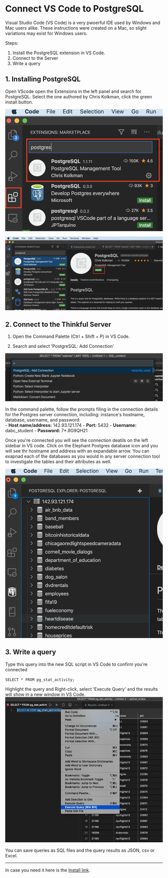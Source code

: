 

# Connect VS Code to PostgreSQL 
Visual Studio Code (VS Code) is a very pwoerful IDE used by Windows and Mac users alike. These instructions were created on a Mac, so slight variations may exist for Windows users.

Steps:
1. Install the PostgreSQL extension in VS Code.
2. Connect to the Server
3. Write a query 

## 1. Installing PostgreSQL
Open VScode open the Extensions in the left panel and search for PostgreSQL. Select the one authored by Chris Kolkman, click the green install button.

![](https://raw.githubusercontent.com/AVJdataminer/Formats/master/images/image1a.png)



![enter image description here](https://raw.githubusercontent.com/AVJdataminer/Formats/master/images/image2.png)


## 2. Connect to the Thinkful Server

1) Open the Command Palette (Ctrl + Shift + P) in VS Code.

2) Search and select 'PostgreSQL: Add Connection'

![enter image description here](https://raw.githubusercontent.com/AVJdataminer/Formats/master/images/image3.png)

In the command palette, follow the prompts filing in the connection details for the Postgres server connection, including:  instance's hostname, database, username, and password:  
	-   **Host name/address:**  142.93.121.174
	-   **Port:**  5432
	-   **Username:**  dabc_student
	-   **Password:**  7*.8G9QH21

Once you're connected you will see the connection deatils on the left sidebar in VS code. Click on the Elephant Postgres database icon and you will see thr hostname and address with an expandable arrow. You can exapnad each of the databases as you would in any server connection tool to investigate the tables and their attributes as well.

![enter image description here](https://raw.githubusercontent.com/AVJdataminer/Formats/master/images/image4.png)

## 3. Write a query
Type this query into the new SQL script in VS Code to confirm you're connected 
   
`SELECT * FROM pg_stat_activity;` 

Highlight the query and Right-click, select 'Execute Query' and the results will show in a new window in VS Code.
![execute qry](https://raw.githubusercontent.com/AVJdataminer/Formats/master/images/exe_q1_image.png)

You can save queries as SQL files and the query results as JSON, csv or Excel.

---

In case you need it here is the [Install link]( https://marketplace.visualstudio.com/items?itemName=ms-ossdata.vscode-postgresql).



<!--stackedit_data:
eyJoaXN0b3J5IjpbLTEyNTQzNjQ5NDUsMTgzMjE3Mzc1OCwtOT
k0MDc1MzQ1LDE5MjI4NzA1NjcsMTczMDIyMTAyOSwxNjI2OTI2
MzAzLDExNjE0ODcwOSw2MDg0MDc3OSwtMTkwMDkyOTc0MSwxMT
cwNzc5NDkwLC0xNDExNDU1NTU4LDI4MTQ1NzgzMF19
-->